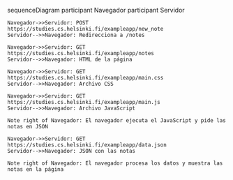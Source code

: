 sequenceDiagram
    participant Navegador
    participant Servidor

    Navegador->>Servidor: POST https://studies.cs.helsinki.fi/exampleapp/new_note
    Servidor-->>Navegador: Redirecciona a /notes

    Navegador->>Servidor: GET https://studies.cs.helsinki.fi/exampleapp/notes
    Servidor-->>Navegador: HTML de la página

    Navegador->>Servidor: GET https://studies.cs.helsinki.fi/exampleapp/main.css
    Servidor-->>Navegador: Archivo CSS

    Navegador->>Servidor: GET https://studies.cs.helsinki.fi/exampleapp/main.js
    Servidor-->>Navegador: Archivo JavaScript

    Note right of Navegador: El navegador ejecuta el JavaScript y pide las notas en JSON

    Navegador->>Servidor: GET https://studies.cs.helsinki.fi/exampleapp/data.json
    Servidor-->>Navegador: JSON con las notas

    Note right of Navegador: El navegador procesa los datos y muestra las notas en la página
